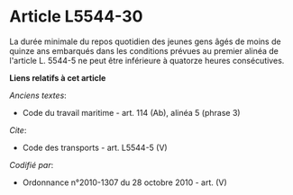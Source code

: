 # Article L5544-30

La durée minimale du repos quotidien des jeunes gens âgés de moins de quinze ans embarqués dans les conditions prévues au
premier alinéa de l'article L. 5544-5 ne peut être inférieure à quatorze heures consécutives.

**Liens relatifs à cet article**

_Anciens textes_:

  - Code du travail maritime - art. 114 (Ab), alinéa 5 (phrase 3)

_Cite_:

  - Code des transports - art. L5544-5 (V)

_Codifié par_:

  - Ordonnance n°2010-1307 du 28 octobre 2010 - art. (V)
